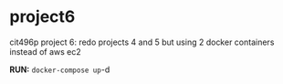 # project6
cit496p project 6: redo projects 4 and 5 but using 2 docker containers instead of aws ec2

**RUN:** `docker-compose up`-d

